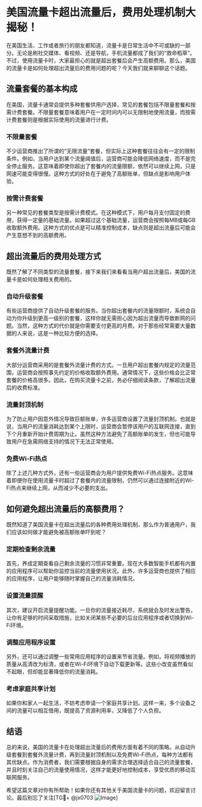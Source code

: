 # 美国流量卡超出流量后，费用处理机制大揭秘！

在美国生活、工作或者旅行的朋友都知道，流量卡是日常生活中不可或缺的一部分。无论是刷社交媒体、看视频、还是导航，手机流量都成了我们的“救命稻草”。不过，使用流量卡时，大家最担心的就是超出套餐后会产生高额费用。那么，美国的流量卡是如何处理超出流量后的费用问题的呢？今天我们就来聊聊这个话题。

## 流量套餐的基本构成

在美国，流量卡通常会提供多种套餐供用户选择，常见的套餐包括不限量套餐和按需计费套餐。不限量套餐意味着用户在一定时间内可以无限制地使用流量，而按需计费套餐则是根据实际使用的流量进行计费。

### 不限量套餐
不少运营商推出了所谓的“无限流量”套餐，但实际上这种套餐往往会有一定的限制条件。例如，当用户达到某个流量阈值后，运营商可能会降低网络速度，而不是完全停止服务。这意味着即使你超出了套餐内的流量限额，依然可以继续上网，只是网速可能变得很慢。这种方式的好处在于避免了高额账单，但缺点是影响用户体验。

### 按需计费套餐
另一种常见的套餐类型是按需计费模式。在这种模式下，用户每月支付固定的费用，获得一定量的基础流量。如果超过这个基础流量，运营商会按照每MB或每GB收取额外费用。这种方式的优点是可以精准控制成本，缺点则是超出流量后可能会产生意想不到的高额费用。

## 超出流量后的费用处理方式

既然了解了不同类型的流量套餐，接下来我们来看看当用户超出流量后，美国的流量卡是如何处理相关费用的。

### 自动升级套餐
有些运营商提供了自动升级套餐的服务。当你超出套餐内的流量限额时，系统会自动为你升级到更高一级别的套餐，这样你就无需担心因为超出流量而导致断网的问题。当然，这种方式的代价就是你需要支付更高的月费。对于那些经常需要大量数据的人来说，这是一种比较方便的选择。

### 套餐外流量计费
大部分运营商采用的是套餐外流量计费的方式。一旦用户超出套餐内规定的流量范围，运营商会按照事先约定的价格收取额外费用。通常情况下，这些价格会比正常套餐的价格高很多。因此，在购买流量卡之前，务必仔细阅读条款，了解超出流量后的收费标准。

### 流量封顶机制
为了防止用户因意外情况导致巨额账单，许多运营商设置了流量封顶机制。也就是说，当用户的流量消耗达到某个上限时，运营商会暂停该用户的互联网连接，直到下个月重新开始计费周期为止。虽然这种方法避免了高额账单的发生，但也可能导致用户在急需网络支持的情况下无法正常使用。

### 免费Wi-Fi热点
除了上述几种方式外，还有一些运营商会为用户提供免费Wi-Fi热点服务。这意味着即便你在使用流量卡时超过了套餐内的流量限制，仍然可以通过连接附近的Wi-Fi热点来继续上网，从而减少不必要的支出。

## 如何避免超出流量后的高额费用？

既然知道了美国流量卡在超出流量后的各种费用处理机制，那么作为普通用户，我们应该如何做才能避免被高额账单吓到呢？

### 定期检查剩余流量
首先，养成定期查看自己剩余流量的习惯非常重要。现在大多数智能手机都有内置的应用程序可以帮助你监控当前的流量使用状况。此外，许多运营商也提供了相应的应用程序，让用户能够随时掌握自己的流量消耗情况。

### 设置流量提醒
其次，建议开启流量提醒功能。一旦你的流量接近耗尽，系统就会及时发出警告，让你有足够的时间采取措施，比如关闭某些不必要的后台应用程序或者切换到Wi-Fi环境。

### 调整应用程序设置
另外，还可以通过调整一些常用应用程序的设置来节省流量。例如，将视频播放的质量从高清改为标清，或者在Wi-Fi环境下自动下载更新等。这些小改变虽然看似不起眼，但却能显著降低你的流量消耗。

### 考虑家庭共享计划
如果你和家人一起生活，不妨考虑申请一个家庭共享计划。这样一来，多个设备之间的流量可以相互借用，既提高了资源利用率，又降低了个人负担。

## 结语

总的来说，美国的流量卡在处理超出流量后的费用方面有着不同的策略。从自动升级套餐到套餐外流量计费，再到流量封顶机制以及免费Wi-Fi热点，每种方法都有其优缺点。作为消费者，我们需要根据自身的需求合理选择适合自己的流量套餐，并且时刻关注自己的流量使用情况，这样才能更好地控制成本，享受优质的移动互联网服务。

希望这篇文章对你有所帮助！如果你还有其他关于美国流量卡的问题，欢迎留言讨论。最后别忘了关注[TG💪+ @jx0703 ![Image](https://github.com/user-attachments/assets/dbca1d08-cadb-493c-b0ec-ad6f7a83f270)]